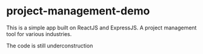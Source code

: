 # project-management-demo
This is a simple app built on ReactJS and ExpressJS. A project management tool for various industries. 

The code is still underconstruction
